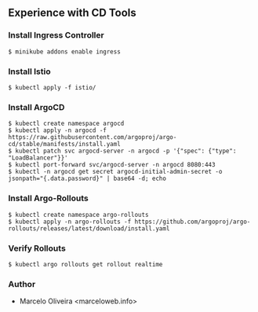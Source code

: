 ## Experience with CD Tools

### Install Ingress Controller
```
$ minikube addons enable ingress
```

### Install Istio

```
$ kubectl apply -f istio/
```

### Install ArgoCD

```
$ kubectl create namespace argocd
$ kubectl apply -n argocd -f https://raw.githubusercontent.com/argoproj/argo-cd/stable/manifests/install.yaml
$ kubectl patch svc argocd-server -n argocd -p '{"spec": {"type": "LoadBalancer"}}'
$ kubectl port-forward svc/argocd-server -n argocd 8080:443
$ kubectl -n argocd get secret argocd-initial-admin-secret -o jsonpath="{.data.password}" | base64 -d; echo
```

### Install Argo-Rollouts

```
$ kubectl create namespace argo-rollouts
$ kubectl apply -n argo-rollouts -f https://github.com/argoproj/argo-rollouts/releases/latest/download/install.yaml
```

### Verify Rollouts

```
$ kubectl argo rollouts get rollout realtime 
```

### Author
* Marcelo Oliveira <marceloweb.info>
